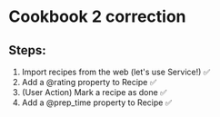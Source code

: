 # Cookbook 2 correction

## Steps:
1. Import recipes from the web (let's use Service!) ✅
2. Add a @rating property to Recipe ✅
3. (User Action) Mark a recipe as done ✅
4. Add a @prep_time property to Recipe ✅
